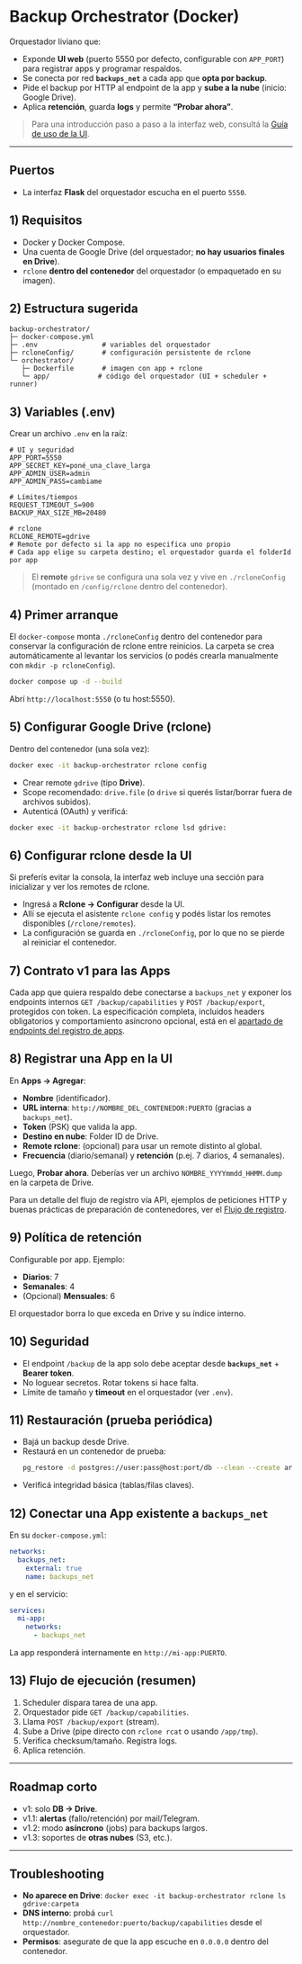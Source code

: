 # Backup Orchestrator (Docker)

Orquestador liviano que:
- Exponde **UI web** (puerto 5550 por defecto, configurable con `APP_PORT`) para registrar apps y programar respaldos.
- Se conecta por red **`backups_net`** a cada app que **opta por backup**.
- Pide el backup por HTTP al endpoint de la app y **sube a la nube** (inicio: Google Drive).
- Aplica **retención**, guarda **logs** y permite **“Probar ahora”**.

> Para una introducción paso a paso a la interfaz web, consultá la [Guía de uso de la UI](docs/ui_usage.md).

---


## Puertos

- La interfaz **Flask** del orquestador escucha en el puerto `5550`.


## 1) Requisitos
- Docker y Docker Compose.
- Una cuenta de Google Drive (del orquestador; **no hay usuarios finales en Drive**).
- `rclone` **dentro del contenedor** del orquestador (o empaquetado en su imagen).

## 2) Estructura sugerida
```
backup-orchestrator/
├─ docker-compose.yml
├─ .env                # variables del orquestador
├─ rcloneConfig/       # configuración persistente de rclone
└─ orchestrator/
   ├─ Dockerfile       # imagen con app + rclone
   └─ app/            # código del orquestador (UI + scheduler + runner)
```

## 3) Variables (.env)
Crear un archivo `.env` en la raíz:

```
# UI y seguridad
APP_PORT=5550
APP_SECRET_KEY=poné_una_clave_larga
APP_ADMIN_USER=admin
APP_ADMIN_PASS=cambiame

# Límites/tiempos
REQUEST_TIMEOUT_S=900
BACKUP_MAX_SIZE_MB=20480

# rclone
RCLONE_REMOTE=gdrive
# Remote por defecto si la app no especifica uno propio
# Cada app elige su carpeta destino; el orquestador guarda el folderId por app
```

> El **remote** `gdrive` se configura una sola vez y vive en `./rcloneConfig` (montado en `/config/rclone` dentro del contenedor).

## 4) Primer arranque
El `docker-compose` monta `./rcloneConfig` dentro del contenedor para conservar la configuración de rclone entre reinicios. La carpeta se crea automáticamente al levantar los servicios (o podés crearla manualmente con `mkdir -p rcloneConfig`).
```bash
docker compose up -d --build
```
Abrí `http://localhost:5550` (o tu host:5550).

## 5) Configurar Google Drive (rclone)
Dentro del contenedor (una sola vez):
```bash
docker exec -it backup-orchestrator rclone config
```
- Crear remote `gdrive` (tipo **Drive**).
- Scope recomendado: `drive.file` (o `drive` si querés listar/borrar fuera de archivos subidos).
- Autenticá (OAuth) y verificá:
```bash
docker exec -it backup-orchestrator rclone lsd gdrive:
```

## 6) Configurar rclone desde la UI
Si preferís evitar la consola, la interfaz web incluye una sección para inicializar y ver los remotes de rclone.
- Ingresá a **Rclone → Configurar** desde la UI.
- Allí se ejecuta el asistente `rclone config` y podés listar los remotes disponibles (`/rclone/remotes`).
- La configuración se guarda en `./rcloneConfig`, por lo que no se pierde al reiniciar el contenedor.

## 7) Contrato v1 para las Apps
Cada app que quiera respaldo debe conectarse a `backups_net` y exponer los
endpoints internos `GET /backup/capabilities` y `POST /backup/export`,
protegidos con token. La especificación completa, incluidos headers
obligatorios y comportamiento asíncrono opcional, está en el
[apartado de endpoints del registro de apps](docs/registro_de_apps.md#endpoints-que-debe-exponer-cada-app).

## 8) Registrar una App en la UI
En **Apps → Agregar**:
- **Nombre** (identificador).
- **URL interna**: `http://NOMBRE_DEL_CONTENEDOR:PUERTO` (gracias a `backups_net`).
- **Token** (PSK) que valida la app.
- **Destino en nube**: Folder ID de Drive.
- **Remote rclone**: (opcional) para usar un remote distinto al global.
- **Frecuencia** (diario/semanal) y **retención** (p.ej. 7 diarios, 4 semanales).

Luego, **Probar ahora**. Deberías ver un archivo `NOMBRE_YYYYmmdd_HHMM.dump` en la carpeta de Drive.

Para un detalle del flujo de registro vía API, ejemplos de peticiones HTTP y
buenas prácticas de preparación de contenedores, ver el
[Flujo de registro](docs/registro_de_apps.md#flujo-de-registro).

## 9) Política de retención
Configurable por app. Ejemplo:
- **Diarios**: 7
- **Semanales**: 4
- (Opcional) **Mensuales**: 6

El orquestador borra lo que exceda en Drive y su índice interno.

## 10) Seguridad
- El endpoint `/backup` de la app solo debe aceptar desde **`backups_net`** + **Bearer token**.
- No loguear secretos. Rotar tokens si hace falta.
- Límite de tamaño y **timeout** en el orquestador (ver `.env`).

## 11) Restauración (prueba periódica)
- Bajá un backup desde Drive.
- Restaurá en un contenedor de prueba:
  ```bash
  pg_restore -d postgres://user:pass@host:port/db --clean --create archivo.dump
  ```
- Verificá integridad básica (tablas/filas claves).

## 12) Conectar una App existente a `backups_net`
En su `docker-compose.yml`:
```yaml
networks:
  backups_net:
    external: true
    name: backups_net
```
y en el servicio:
```yaml
services:
  mi-app:
    networks:
      - backups_net
```
La app responderá internamente en `http://mi-app:PUERTO`.

## 13) Flujo de ejecución (resumen)
1. Scheduler dispara tarea de una app.
2. Orquestador pide `GET /backup/capabilities`.
3. Llama `POST /backup/export` (stream).
4. Sube a Drive (pipe directo con `rclone rcat` o usando `/app/tmp`).
5. Verifica checksum/tamaño. Registra logs.
6. Aplica retención.

---

## Roadmap corto
- v1: solo **DB → Drive**.
- v1.1: **alertas** (fallo/retención) por mail/Telegram.
- v1.2: modo **asíncrono** (jobs) para backups largos.
- v1.3: soportes de **otras nubes** (S3, etc.).

---

## Troubleshooting
- **No aparece en Drive**: `docker exec -it backup-orchestrator rclone ls gdrive:carpeta`
- **DNS interno**: probá `curl http://nombre_contenedor:puerto/backup/capabilities` desde el orquestador.
- **Permisos**: asegurate de que la app escuche en `0.0.0.0` dentro del contenedor.
